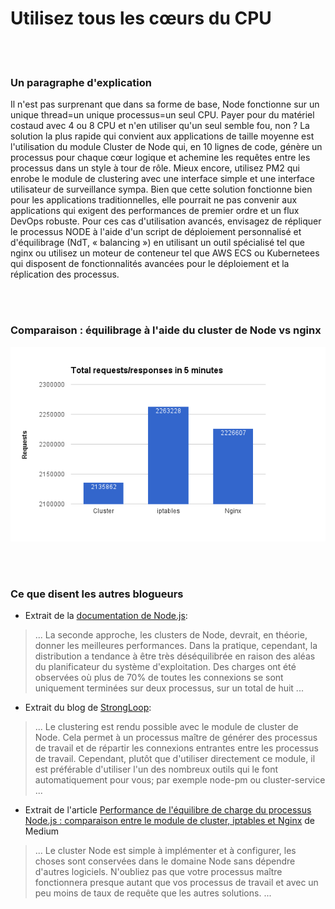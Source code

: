 # Utilisez tous les cœurs du CPU

<br/><br/>

### Un paragraphe d'explication

Il n'est pas surprenant que dans sa forme de base, Node fonctionne sur un unique thread=un unique processus=un seul CPU. Payer pour du matériel costaud avec 4 ou 8 CPU et n'en utiliser qu'un seul semble fou, non ? La solution la plus rapide qui convient aux applications de taille moyenne est l'utilisation du module Cluster de Node qui, en 10 lignes de code, génère un processus pour chaque cœur logique et achemine les requêtes entre les processus dans un style à tour de rôle. Mieux encore, utilisez PM2 qui enrobe le module de clustering avec une interface simple et une interface utilisateur de surveillance sympa. Bien que cette solution fonctionne bien pour les applications traditionnelles, elle pourrait ne pas convenir aux applications qui exigent des performances de premier ordre et un flux DevOps robuste. Pour ces cas d'utilisation avancés, envisagez de répliquer le processus NODE à l'aide d'un script de déploiement personnalisé et d'équilibrage (NdT, « balancing ») en utilisant un outil spécialisé tel que nginx ou utilisez un moteur de conteneur tel que AWS ECS ou Kubernetees qui disposent de fonctionnalités avancées pour le déploiement et la réplication des processus.

<br/><br/>

### Comparaison : équilibrage à l'aide du cluster de Node vs nginx

![Équilibrage à l'aide du cluster de Node vs nginx](../../assets/images/utilizecpucores1.png "Équilibrage à l'aide du cluster de Node vs nginx")

<br/><br/>

### Ce que disent les autres blogueurs

* Extrait de la [documentation de Node.js](https://nodejs.org/api/cluster.html#cluster_how_it_works):
> ... La seconde approche, les clusters de Node, devrait, en théorie, donner les meilleures performances. Dans la pratique, cependant, la distribution a tendance à être très déséquilibrée en raison des aléas du planificateur du système d'exploitation. Des charges ont été observées où plus de 70% de toutes les connexions se sont uniquement terminées sur deux processus, sur un total de huit ...

* Extrait du blog de [StrongLoop](https://strongloop.com/strongblog/best-practices-for-express-in-production-part-two-performance-and-reliability/):
> ... Le clustering est rendu possible avec le module de cluster de Node. Cela permet à un processus maître de générer des processus de travail et de répartir les connexions entrantes entre les processus de travail. Cependant, plutôt que d'utiliser directement ce module, il est préférable d'utiliser l'un des nombreux outils qui le font automatiquement pour vous; par exemple node-pm ou cluster-service ...

* Extrait de l'article [Performance de l'équilibre de charge du processus Node.js : comparaison entre le module de cluster, iptables et Nginx](https://medium.com/@fermads/node-js-process-load-balancing-comparing-cluster-iptables-and-nginx-6746aaf38272) de Medium
> ... Le cluster Node est simple à implémenter et à configurer, les choses sont conservées dans le domaine Node sans dépendre d'autres logiciels. N'oubliez pas que votre processus maître fonctionnera presque autant que vos processus de travail et avec un peu moins de taux de requête que les autres solutions. ...
